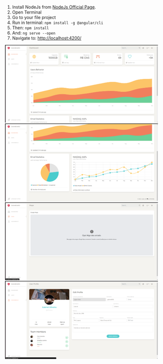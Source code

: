 1. Install NodeJs from [NodeJs Official Page](https://nodejs.org/en).
2. Open Terminal
3. Go to your file project
4. Run in terminal: `npm install -g @angular/cli`
5. Then: `npm install`
6. And: `ng serve --open`
7. Navigate to: [http://localhost:4200/](http://localhost:4200/)

![alt text](https://github.com/Gabriel9816/Dash1.0/blob/master/src/assets/img/print1.png)
![alt text](https://github.com/Gabriel9816/Dash1.0/blob/master/src/assets/img/print2.png)
![alt text](https://github.com/Gabriel9816/Dash1.0/blob/master/src/assets/img/print3.png)
![alt text](https://github.com/Gabriel9816/Dash1.0/blob/master/src/assets/img/print4.png)

